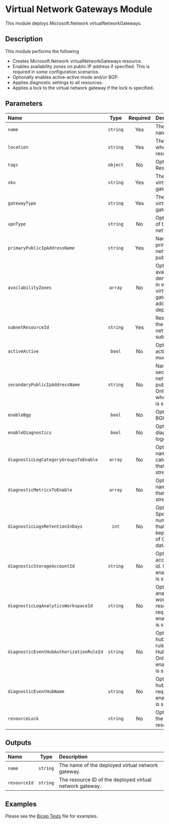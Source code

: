 # Virtual Network Gateways Module

This module deploys Microsoft.Network virtualNetworkGateways.

## Description

This module performs the following

- Creates Microsoft.Network virtualNetworkGateways resource.
- Enables availability zones on public IP address if specified. This is required in some configuration scenarios.
- Optionally enables active-active mode and/or BGP.
- Applies diagnostic settings to all resources.
- Applies a lock to the virtual network gateway if the lock is specified.

## Parameters

| Name                                    | Type     | Required | Description                                                                                                                         |
| :-------------------------------------- | :------: | :------: | :---------------------------------------------------------------------------------------------------------------------------------- |
| `name`                                  | `string` | Yes      | The resource name.                                                                                                                  |
| `location`                              | `string` | Yes      | The geo-location where the resource lives.                                                                                          |
| `tags`                                  | `object` | No       | Optional. Resource tags.                                                                                                            |
| `sku`                                   | `string` | Yes      | The sku of this virtual network gateway.                                                                                            |
| `gatewayType`                           | `string` | Yes      | The type of this virtual network gateway.                                                                                           |
| `vpnType`                               | `string` | No       | Optional. The type of this virtual network gateway.                                                                                 |
| `primaryPublicIpAddressName`            | `string` | Yes      | Name of the primary virtual network gateway public IP address.                                                                      |
| `availabilityZones`                     | `array`  | No       | Optional. A list of availability zones denoting the zone in which the virtual network gateway public IP address should be deployed. |
| `subnetResourceId`                      | `string` | Yes      | Resource ID of the virtual network gateway subnet.                                                                                  |
| `activeActive`                          | `bool`   | No       | Optional. Enable active-active mode.                                                                                                |
| `secondaryPublicIpAddressName`          | `string` | No       | Name of the secondary virtual network gateway public IP address. Only required when activeActive is set to true.                    |
| `enableBgp`                             | `bool`   | No       | Optional. Enable BGP.                                                                                                               |
| `enableDiagnostics`                     | `bool`   | No       | Optional. Enable diagnostic logging.                                                                                                |
| `diagnosticLogCategoryGroupsToEnable`   | `array`  | No       | Optional. The name of log category groups that will be streamed.                                                                    |
| `diagnosticMetricsToEnable`             | `array`  | No       | Optional. The name of metrics that will be streamed.                                                                                |
| `diagnosticLogsRetentionInDays`         | `int`    | No       | Optional. Specifies the number of days that logs will be kept for; a value of 0 will retain data indefinitely.                      |
| `diagnosticStorageAccountId`            | `string` | No       | Optional. Storage account resource id. Only required if enableDiagnostics is set to true.                                           |
| `diagnosticLogAnalyticsWorkspaceId`     | `string` | No       | Optional. Log analytics workspace resource id. Only required if enableDiagnostics is set to true.                                   |
| `diagnosticEventHubAuthorizationRuleId` | `string` | No       | Optional. Event hub authorization rule for the Event Hubs namespace. Only required if enableDiagnostics is set to true.             |
| `diagnosticEventHubName`                | `string` | No       | Optional. Event hub name. Only required if enableDiagnostics is set to true.                                                        |
| `resourceLock`                          | `string` | No       | Optional. Specify the type of resource lock.                                                                                        |

## Outputs

| Name         | Type     | Description                                              |
| :----------- | :------: | :------------------------------------------------------- |
| `name`       | `string` | The name of the deployed virtual network gateway.        |
| `resourceId` | `string` | The resource ID of the deployed virtual network gateway. |

## Examples

Please see the [Bicep Tests](test/main.test.bicep) file for examples.